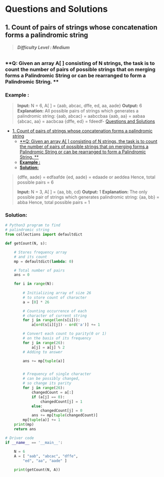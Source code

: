 # Questions and Solutions

## 1. Count of pairs of strings whose concatenation forms a palindromic string 

> ###### **Difficulty Level : Medium**

### **Q: Given an array A[ ] consisting of N strings, the task is to count the number of pairs of possible strings that on merging forms a Palindromic String or can be rearranged to form a Palindromic String. **

### **Example :**

> **Input:** N = 6, A[ ] = {aab, abcac, dffe, ed, aa, aade}
> **Output:** 6
> **Explanation:** 
> All possible pairs of strings which generates a palindromic string: 
> {aab, abcac} = aabccbaa
> {aab, aa} = aabaa
> {abcac, aa} = aacbcaa
> {dffe, ed} = fdeedf- [Questions and Solutions](#questions-and-solutions)
  - [1. Count of pairs of strings whose concatenation forms a palindromic string](#1-count-of-pairs-of-strings-whose-concatenation-forms-a-palindromic-string)
    - [**Q: Given an array A[ ] consisting of N strings, the task is to count the number of pairs of possible strings that on merging forms a Palindromic String or can be rearranged to form a Palindromic String. **](#q-given-an-array-a--consisting-of-n-strings-the-task-is-to-count-the-number-of-pairs-of-possible-strings-that-on-merging-forms-a-palindromic-string-or-can-be-rearranged-to-form-a-palindromic-string-)
    - [**Example :**](#example-)
    - [**Solution:**](#solution)
> {dffe, aade} = edfaafde
> {ed, aade} = edaade or aeddea
> Hence, total possible pairs = 6
>
> **Input:** N = 3, A[ ] = {aa, bb, cd}
> **Output:** 1
> **Explanation:** 
> The only possible pair of strings which generates palindromic string: 
> {aa, bb} = abba
> Hence, total possible pairs = 1

### **Solution:**

```python
# Python3 program to find
# palindromic string
from collections import defaultdict

def getCount(N, s):

	# Stores frequency array
	# and its count
    mp = defaultdict(lambda: 0)

	# Total number of pairs
    ans = 0

    for i in range(N):
        
		# Initializing array of size 26
		# to store count of character
        a = [0] * 26

		# Counting occurrence of each
		# character of current string
        for j in range(len(s[i])):
            a[ord(s[i][j]) - ord('a')] += 1

		# Convert each count to parity(0 or 1)
		# on the basis of its frequency
        for j in range(26):
            a[j] = a[j] % 2
		# Adding to answer

        ans += mp[tuple(a)]


		# Frequency of single character
		# can be possibly changed,
		# so change its parity
        for j in range(26):
            changedCount = a[:]
            if (a[j] == 0):
                changedCount[j] = 1
            else:
                changedCount[j] = 0
            ans += mp[tuple(changedCount)]
        mp[tuple(a)] += 1
    print(mp)
    return ans

# Driver code
if __name__ == '__main__':
	
	N = 6
	A = [ "aab", "abcac", "dffe",
		"ed", "aa", "aade" ]

	print(getCount(N, A))
```

